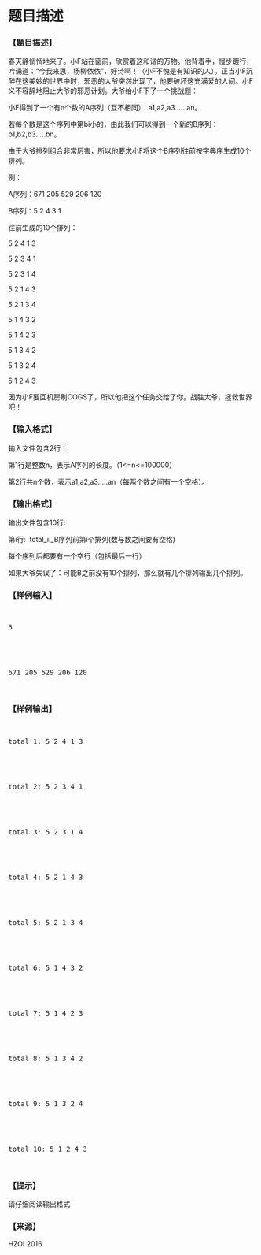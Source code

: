 # 题目描述


<h3>
【题目描述】
</h3>
<p>
春天静悄悄地来了。小F站在窗前，欣赏着这和谐的万物。他背着手，慢步踱行，吟诵道：“今我来思，杨柳依依”，好诗啊！（小F不愧是有知识的人）。正当小F沉醉在这美妙的世界中时，邪恶的大爷突然出现了，他要破坏这充满爱的人间。小F义不容辞地阻止大爷的邪恶计划。大爷给小F下了一个挑战题：
</p>
<p>
小F得到了一个有n个数的A序列（互不相同）：a1,a2,a3……an。
</p>
<p>
若每个数是这个序列中第bi小的，由此我们可以得到一个新的B序列：b1,b2,b3…..bn。
</p>
<p>
由于大爷排列组合非常厉害，所以他要求小F将这个B序列往前按字典序生成10个排列。
</p>
<p>
例：
</p>
<p>
A序列：671 205 529 206 120
</p>
<p>
B序列：5 2 4 3 1
</p>
<p>
往前生成的10个排列：
</p>
<p>
5 2 4 1 3
</p>
<p>
5 2 3 4 1
</p>
<p>
5 2 3 1 4
</p>
<p>
5 2 1 4 3
</p>
<p>
5 2 1 3 4
</p>
<p>
5 1 4 3 2
</p>
<p>
5 1 4 2 3
</p>
<p>
5 1 3 4 2
</p>
<p>
5 1 3 2 4
</p>
<p>
5 1 2 4 3
</p>
<p>
因为小F要回机房刷COGS了，所以他把这个任务交给了你。战胜大爷，拯救世界吧！
</p>
<h3>
【输入格式】
</h3>
<p>
输入文件包含2行：
</p>
<p>
第1行是整数n，表示A序列的长度。（1&lt;=n&lt;=100000）
</p>
<p>
第2行共n个数，表示a1,a2,a3…..an（每两个数之间有一个空格）。
</p>
<h3>
【输出格式】
</h3>
<p>
输出文件包含10行:
</p>
<p>
第i行:  total_i:_B序列前第i个排列(数与数之间要有空格)
</p>
<p>
每个序列后都要有一个空行（包括最后一行）
</p>
<p>
如果大爷失误了：可能B之前没有10个排列，那么就有几个排列输出几个排列。
</p>
<h3>
【样例输入】
</h3>
<pre><p>
5
</p>

<p>
671 205 529 206 120
</p>
</pre>
<h3>
【样例输出】
</h3>
<pre><p>
total 1: 5 2 4 1 3
</p>

<p>
total 2: 5 2 3 4 1
</p>

<p>
total 3: 5 2 3 1 4
</p>

<p>
total 4: 5 2 1 4 3
</p>

<p>
total 5: 5 2 1 3 4
</p>

<p>
total 6: 5 1 4 3 2
</p>

<p>
total 7: 5 1 4 2 3
</p>

<p>
total 8: 5 1 3 4 2
</p>

<p>
total 9: 5 1 3 2 4
</p>

<p>
total 10: 5 1 2 4 3
</p>
</pre>
<h3>
【提示】
</h3>
<p>
请仔细阅读输出格式
</p>
<h3>
【来源】
</h3>
<p>
HZOI 2016
</p>
